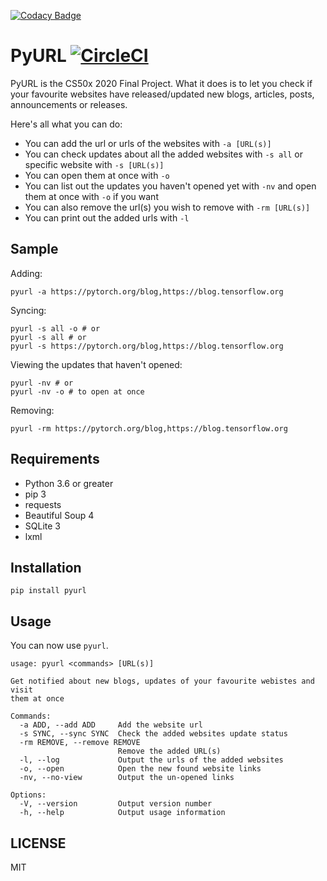 [![Codacy Badge](https://api.codacy.com/project/badge/Grade/b28a8e4405b44a6582d6b9c1c7421d3b)](https://app.codacy.com/manual/ydcjeff/pyurl?utm_source=github.com&utm_medium=referral&utm_content=ydcjeff/pyurl&utm_campaign=Badge_Grade_Dashboard)
# PyURL [![CircleCI](https://circleci.com/gh/ydcjeff/pyurl.svg?style=svg)](https://app.circleci.com/pipelines/github/ydcjeff/pyurl)

PyURL is the CS50x 2020 Final Project. What it does is to let you check if your favourite websites have released/updated new blogs, articles, posts, announcements or releases.

Here's all what you can do:

- You can add the url or urls of the websites with `-a [URL(s)]`
- You can check updates about all the added websites with `-s all` or specific website with `-s [URL(s)]`
- You can open them at once with `-o`
- You can list out the updates you haven't opened yet with `-nv` and open them at once with `-o` if you want
- You can also remove the url(s) you wish to remove with `-rm [URL(s)]`
- You can print out the added urls with `-l`

## Sample

Adding:

```
pyurl -a https://pytorch.org/blog,https://blog.tensorflow.org
```

Syncing:

```
pyurl -s all -o # or
pyurl -s all # or
pyurl -s https://pytorch.org/blog,https://blog.tensorflow.org
```

Viewing the updates that haven't opened:

```
pyurl -nv # or
pyurl -nv -o # to open at once
```

Removing:

```
pyurl -rm https://pytorch.org/blog,https://blog.tensorflow.org
```

## Requirements

- Python 3.6 or greater
- pip 3
- requests
- Beautiful Soup 4
- SQLite 3
- lxml

## Installation

```
pip install pyurl
```

## Usage

You can now use `pyurl`.

```
usage: pyurl <commands> [URL(s)]

Get notified about new blogs, updates of your favourite webistes and visit
them at once

Commands:
  -a ADD, --add ADD     Add the website url
  -s SYNC, --sync SYNC  Check the added websites update status
  -rm REMOVE, --remove REMOVE
                        Remove the added URL(s)
  -l, --log             Output the urls of the added websites
  -o, --open            Open the new found website links
  -nv, --no-view        Output the un-opened links

Options:
  -V, --version         Output version number
  -h, --help            Output usage information
```

## LICENSE

MIT
